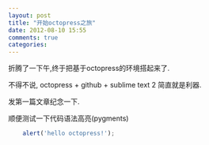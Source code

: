 ```yaml
---
layout: post
title: "开始octopress之旅"
date: 2012-08-10 15:55
comments: true
categories: 
---
```


折腾了一下午,终于把基于octopress的环境搭起来了. 

不得不说, octopress + github + sublime text 2 简直就是利器. 

发第一篇文章纪念一下. 

顺便测试一下代码语法高亮(pygments)

```js
	alert('hello octopress!');
```